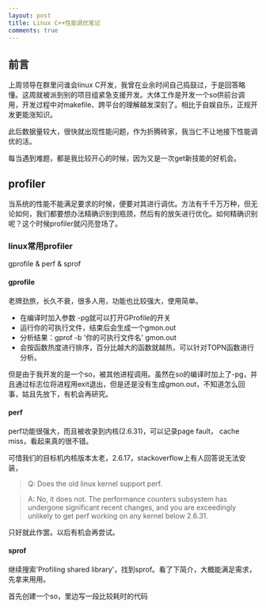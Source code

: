 ```yaml
---
layout: post
title: Linux C++性能调优笔记
comments: true
---
```


## 前言

上周领导在群里问谁会linux C开发，我曾在业余时间自己捣鼓过，于是回答略懂。这周就被派到别的项目组紧急支援开发。大体工作是开发一个so供前台调用，开发过程中对makefile、跨平台的理解越发深刻了。相比于自娱自乐，正规开发更能涨知识。

此后数据量较大，很快就出现性能问题，作为折腾砖家，我当仁不让地接下性能调优的活。

每当遇到难题，都是我比较开心的时候，因为又是一次get新技能的好机会。

## profiler

当系统的性能不能满足要求的时候，便要对其进行调优。方法有千千万万种，但无论如何，我们都要想办法精确识别到瓶颈，然后有的放矢进行优化。如何精确识别呢？这个时候profiler就闪亮登场了。

### linux常用profiler

gprofile & perf & sprof

#### gprofile

老牌劲旅，长久不衰，很多人用，功能也比较强大，使用简单。

- 在编译时加入参数 -pg就可以打开GProfile的开关
- 运行你的可执行文件，结束后会生成一个gmon.out
- 分析结果：gprof -b '你的可执行文件名' gmon.out
- 会按函数热度进行排序，百分比越大的函数就越热，可以针对TOPN函数进行分析。

但是由于我开发的是一个so，被其他进程调用。虽然在so的编译时加上了-pg，并且通过标志位将进程用exit退出，但是还是没有生成gmon.out，不知道怎么回事，姑且先放下，有机会再研究。


#### perf
perf功能很强大，而且被收录到内核(2.6.31)，可以记录page fault， cache miss，看起来真的很不错。

可惜我们的目标机内核版本太老，2.6.17，stackoverflow上有人回答说无法安装，

> Q: Does the old linux kernel support perf.

> A: No, it does not. The performance counters subsystem has undergone significant recent changes, and you are exceedingly unlikely to get perf working on any kernel below 2.6.31.

只好就此作罢。以后有机会再尝试。


#### sprof

继续搜索'Profiling shared library'，找到sprof。看了下简介，大概能满足需求，先拿来用用。

首先创建一个so，里边写一段比较耗时的代码
